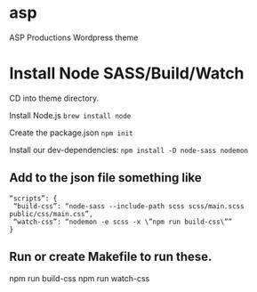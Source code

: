 # asp
ASP Productions Wordpress theme

# Install Node SASS/Build/Watch

CD into theme directory.

Install Node.js
`brew install node`

Create the package.json
`npm init`

Install our dev-dependencies:
`npm install -D node-sass nodemon`

## Add to the json file something like
```
“scripts”: {
 “build-css”: “node-sass --include-path scss scss/main.scss public/css/main.css”,
 “watch-css”: “nodemon -e scss -x \”npm run build-css\””
}
```

## Run or create Makefile to run these.
npm run build-css
npm run watch-css
